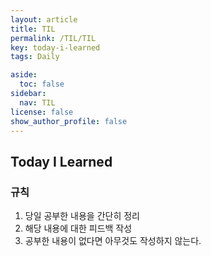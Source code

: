 ```yaml
---
layout: article
title: TIL
permalink: /TIL/TIL
key: today-i-learned
tags: Daily

aside:
  toc: false
sidebar:
  nav: TIL
license: false
show_author_profile: false
---
```

<!--more-->
## Today I Learned  
### 규칙  
1. 당일 공부한 내용을 간단히 정리  
2. 해당 내용에 대한 피드백 작성  
3. 공부한 내용이 없다면 아무것도 작성하지 않는다.

